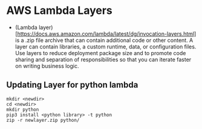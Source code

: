 # AWS Lambda Layers
* (Lambda layer)[https://docs.aws.amazon.com/lambda/latest/dg/invocation-layers.html]  is a .zip file archive that can contain additional code or other content. A layer can contain libraries, a custom runtime, data, or configuration files. Use layers to reduce deployment package size and to promote code sharing and separation of responsibilities so that you can iterate faster on writing business logic.
## Updating Layer for python lambda

```
mkdir <newdir>
cd <newdir>
mkdir python
pip3 install <python library> -t python
zip -r newlayer.zip python/
```


